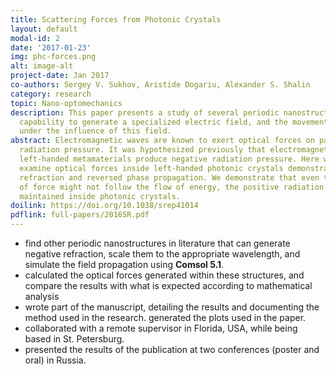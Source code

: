 ```yaml
---
title: Scattering Forces from Photonic Crystals
layout: default
modal-id: 2
date: '2017-01-23'
img: phc-forces.png
alt: image-alt
project-date: Jan 2017
co-authors: Sergey V. Sukhov, Aristide Dogariu, Alexander S. Shalin
category: research
topic: Nano-optomechanics
description: This paper presents a study of several periodic nanostructures, their
  capability to generate a specialized electric field, and the movement of nanoparticles
  under the influence of this field.
abstract: Electromagnetic waves are known to exert optical forces on particles through
  radiation pressure. It was hypothesized previously that electromagnetic waves inside
  left-handed metamaterials produce negative radiation pressure. Here we numerically
  examine optical forces inside left-handed photonic crystals demonstrating negative
  refraction and reversed phase propagation. We demonstrate that even though the direction
  of force might not follow the flow of energy, the positive radiation pressure is
  maintained inside photonic crystals.
doilink: https://doi.org/10.1038/srep41014
pdflink: full-papers/2016SR.pdf
---
```


* find other periodic nanostructures in literature that can generate negative refraction, scale them to the appropriate wavelength, and simulate the field propagation using **Comsol 5.1**.
* calculated the optical forces generated within these structures, and compare the results with what is expected according to mathematical analysis
* wrote part of the manuscript, detailing the results and documenting the method used in the research. generated the plots used in the paper.
* collaborated with a remote supervisor in Florida, USA, while being based in St. Petersburg. 
* presented the results of the publication at two conferences (poster and oral) in Russia.